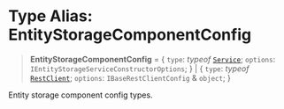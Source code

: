 # Type Alias: EntityStorageComponentConfig

> **EntityStorageComponentConfig** = \{ `type`: *typeof* [`Service`](../variables/EntityStorageComponentType.md#service); `options`: `IEntityStorageServiceConstructorOptions`; \} \| \{ `type`: *typeof* [`RestClient`](../variables/EntityStorageComponentType.md#restclient); `options`: `IBaseRestClientConfig` & `object`; \}

Entity storage component config types.
